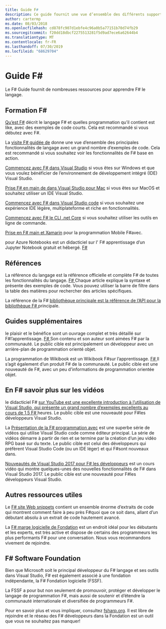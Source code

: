 ```yaml
---
title: Guide F#
description: Ce guide fournit une vue d’ensemble des différents supports F#de formation pour, un langage de programmation fonctionnelle qui s’exécute sur .net.
author: cartermp
ms.date: 08/03/2018
ms.openlocfilehash: cd878fc907d1ebfe4c96a0b5a77151b70d74fb29
ms.sourcegitcommit: f20dd18dbcf2275513281f5d9ad7ece6a62644b4
ms.translationtype: MT
ms.contentlocale: fr-FR
ms.lasthandoff: 07/30/2019
ms.locfileid: "68629704"
---
```

# <a name="f-guide"></a>Guide F#

Le F# Guide fournit de nombreuses ressources pour apprendre F# le langage.

## <a name="learning-f"></a>Formation F\#

[Qu’est F#](what-is-fsharp.md) décrit le langage F# et quelles programmation qu’il contient est like, avec des exemples de code courts. Cela est recommandé si vous débutez avec F#.

La [visite F# guidée de](tour.md) donne une vue d’ensemble des principales fonctionnalités de langage avec un grand nombre d’exemples de code. Cela est recommandé si vous souhaitez voir les fonctionnalités de F# base en action.

[Commencez avec F# dans Visual Studio](./get-started/get-started-visual-studio.md) si vous êtes sur Windows et que vous voulez bénéficier de l’environnement de développement intégré (IDE) Visual Studio.

[Prise F# en main de dans Visual Studio pour Mac](./get-started/get-started-with-visual-studio-for-mac.md) si vous êtes sur MacOS et souhaitez utiliser un IDE Visual Studio.

[Commencez avec F# dans Visual Studio code](./get-started/get-started-vscode.md) si vous souhaitez une expérience IDE légère, multiplateforme et riche en fonctionnalités.

[Commencez avec F# le CLI .net Core](./get-started/get-started-command-line.md) si vous souhaitez utiliser les outils en ligne de commande.

[Prise en F# main et Xamarin](https://docs.microsoft.com/xamarin/cross-platform/platform/fsharp/) pour la programmation Mobile F#avec.

pour Azure Notebooks est un didacticiel sur l' F# apprentissage d’un Jupyter Notebook gratuit et hébergé. [ F# ](https://notebooks.azure.com/Microsoft/libraries/samples/html/FSharp%20for%20Azure%20Notebooks.ipynb)

## <a name="references"></a>Références

La référence du langage est la référence officielle et complète F# de toutes les fonctionnalités du langage. [ F# ](./language-reference/index.md) Chaque article explique la syntaxe et présente des exemples de code. Vous pouvez utiliser la barre de filtre dans la table des matières pour rechercher des articles spécifiques.

La référence de la F# [bibliothèque principale est la référence de l’API pour la bibliothèque F# ](https://msdn.microsoft.com/visualfsharpdocs/conceptual/fsharp-core-library-reference) principale.

## <a name="additional-guides"></a>Guides supplémentaires

le plaisir et le bénéfice sont un ouvrage complet et très détaillé sur F#l’apprentissage. [ F# ](https://swlaschin.gitbooks.io/fsharpforfunandprofit/content/) Son contenu et son auteur sont aimées F# par la communauté. Le public cible est principalement un développeur avec un arrière-plan de programmation orienté objet.

La programmation de Wikibook est un Wikibook F#sur l’apprentissage. [ F# ](https://en.wikibooks.org/wiki/F_Sharp_Programming) Il s’agit également d’un produit F# de la communauté. Le public cible est une nouveauté de F#, avec un peu d’informations de programmation orientée objet.

## <a name="learn-f-through-videos"></a>En F# savoir plus sur les vidéos

le didacticiel F# [sur YouTube est une excellente introduction à l’utilisation de Visual Studio, qui présente un grand nombre d’exemples excellents au cours de 1,5 F# ](https://www.youtube.com/watch?v=c7eNDJN758U) heures. Le public cible est une nouveauté pour F#les développeurs Visual Studio.

La [Présentation de la F# programmation avec](https://www.youtube.com/watch?v=Teak30_pXHk&list=PLEoMzSkcN8oNiJ67Hd7oRGgD1d4YBxYGC) est une superbe série de vidéos qui utilise Visual Studio code comme éditeur principal. La série de vidéos démarre à partir de rien et se termine par la création d’un jeu vidéo RPG basé sur du texte. Le public cible est celui des développeurs qui préfèrent Visual Studio Code (ou un IDE léger) et qui F#sont nouveaux dans.

[Nouveautés de Visual Studio 2017 pour F# les développeurs](https://www.linkedin.com/learning/what-s-new-in-visual-studio-2017-for-f-sharp-for-developers) est un cours vidéo qui montre quelques-unes des nouvelles fonctionnalités de F# dans Visual Studio 2017. Le public cible est une nouveauté pour F#les développeurs Visual Studio.

## <a name="other-useful-resources"></a>Autres ressources utiles

Le [ F# site Web snippets](http://www.fssnip.net) contient un ensemble énorme d’extraits de code qui montrent comment faire à peu près F#quoi que ce soit dans, allant d’un débutant absolu à un extrait de code hautement avancé.

La [ F# marge logicielle de Fondation](https://fsharp.org/guides/slack/) est un endroit idéal pour les débutants et les experts, est très active et dispose de certains des programmeurs les plus performants F# pour une conversation. Nous vous recommandons vivement de rejoindre.

## <a name="the-f-software-foundation"></a>F# Software Foundation

Bien que Microsoft soit le principal développeur du F# langage et ses outils dans Visual Studio, F# est également associé à une fondation indépendante, la F# Fondation logicielle (FSSF).

La FSSF a pour but non seulement de promouvoir, protéger et développer le langage de programmation F#, mais aussi de soutenir et d’étendre la communauté internationale et diversifiée de programmeurs F#.

Pour en savoir plus et vous impliquer, consultez [fsharp.org](https://fsharp.org). Il est libre de rejoindre et le réseau des F# développeurs dans la Fondation est un outil que vous ne souhaitez pas manquer!
